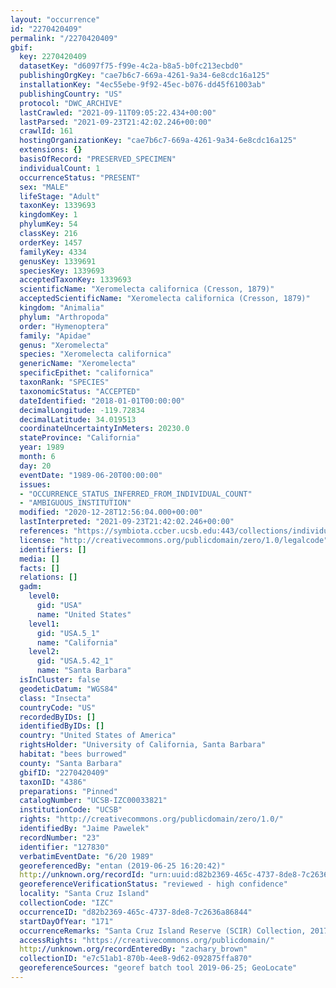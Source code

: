 ```yaml
---
layout: "occurrence"
id: "2270420409"
permalink: "/2270420409"
gbif:
  key: 2270420409
  datasetKey: "d6097f75-f99e-4c2a-b8a5-b0fc213ecbd0"
  publishingOrgKey: "cae7b6c7-669a-4261-9a34-6e8cdc16a125"
  installationKey: "4ec55ebe-9f92-45ec-b076-dd45f61003ab"
  publishingCountry: "US"
  protocol: "DWC_ARCHIVE"
  lastCrawled: "2021-09-11T09:05:22.434+00:00"
  lastParsed: "2021-09-23T21:42:02.246+00:00"
  crawlId: 161
  hostingOrganizationKey: "cae7b6c7-669a-4261-9a34-6e8cdc16a125"
  extensions: {}
  basisOfRecord: "PRESERVED_SPECIMEN"
  individualCount: 1
  occurrenceStatus: "PRESENT"
  sex: "MALE"
  lifeStage: "Adult"
  taxonKey: 1339693
  kingdomKey: 1
  phylumKey: 54
  classKey: 216
  orderKey: 1457
  familyKey: 4334
  genusKey: 1339691
  speciesKey: 1339693
  acceptedTaxonKey: 1339693
  scientificName: "Xeromelecta californica (Cresson, 1879)"
  acceptedScientificName: "Xeromelecta californica (Cresson, 1879)"
  kingdom: "Animalia"
  phylum: "Arthropoda"
  order: "Hymenoptera"
  family: "Apidae"
  genus: "Xeromelecta"
  species: "Xeromelecta californica"
  genericName: "Xeromelecta"
  specificEpithet: "californica"
  taxonRank: "SPECIES"
  taxonomicStatus: "ACCEPTED"
  dateIdentified: "2018-01-01T00:00:00"
  decimalLongitude: -119.72834
  decimalLatitude: 34.019513
  coordinateUncertaintyInMeters: 20230.0
  stateProvince: "California"
  year: 1989
  month: 6
  day: 20
  eventDate: "1989-06-20T00:00:00"
  issues:
  - "OCCURRENCE_STATUS_INFERRED_FROM_INDIVIDUAL_COUNT"
  - "AMBIGUOUS_INSTITUTION"
  modified: "2020-12-28T12:56:04.000+00:00"
  lastInterpreted: "2021-09-23T21:42:02.246+00:00"
  references: "https://symbiota.ccber.ucsb.edu:443/collections/individual/index.php?occid=127830"
  license: "http://creativecommons.org/publicdomain/zero/1.0/legalcode"
  identifiers: []
  media: []
  facts: []
  relations: []
  gadm:
    level0:
      gid: "USA"
      name: "United States"
    level1:
      gid: "USA.5_1"
      name: "California"
    level2:
      gid: "USA.5.42_1"
      name: "Santa Barbara"
  isInCluster: false
  geodeticDatum: "WGS84"
  class: "Insecta"
  countryCode: "US"
  recordedByIDs: []
  identifiedByIDs: []
  country: "United States of America"
  rightsHolder: "University of California, Santa Barbara"
  habitat: "bees burrowed"
  county: "Santa Barbara"
  gbifID: "2270420409"
  taxonID: "4386"
  preparations: "Pinned"
  catalogNumber: "UCSB-IZC00033821"
  institutionCode: "UCSB"
  rights: "http://creativecommons.org/publicdomain/zero/1.0/"
  identifiedBy: "Jaime Pawelek"
  recordNumber: "23"
  identifier: "127830"
  verbatimEventDate: "6/20 1989"
  georeferencedBy: "entan (2019-06-25 16:20:42)"
  http://unknown.org/recordId: "urn:uuid:d82b2369-465c-4737-8de8-7c2636a86844"
  georeferenceVerificationStatus: "reviewed - high confidence"
  locality: "Santa Cruz Island"
  collectionCode: "IZC"
  occurrenceID: "d82b2369-465c-4737-8de8-7c2636a86844"
  startDayOfYear: "171"
  occurrenceRemarks: "Santa Cruz Island Reserve (SCIR) Collection, 2017"
  accessRights: "https://creativecommons.org/publicdomain/"
  http://unknown.org/recordEnteredBy: "zachary_brown"
  collectionID: "e7c51ab1-870b-4ee8-9d62-092875ffa870"
  georeferenceSources: "georef batch tool 2019-06-25; GeoLocate"
---
```

